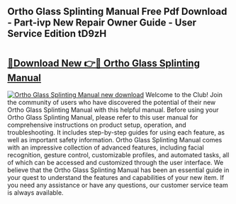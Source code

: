 ## Ortho Glass Splinting Manual Free Pdf Download - Part-ivp New Repair Owner Guide - User Service Edition tD9zH

# <h2><a href="http://bc10517.oget.top/?id=Ortho+Glass+Splinting+Manual">🔗Download New 👉🔴 Ortho Glass Splinting Manual</a></h2>

[![Ortho Glass Splinting Manual new download](https://i.imgur.com/5g1atiW.png)](http://bc10517.oget.top/?id=Ortho+Glass+Splinting+Manual)
Welcome to the Club! Join the community of users who have discovered the potential of their new Ortho Glass Splinting Manual with this helpful manual. Before using your Ortho Glass Splinting Manual, please refer to this user manual for comprehensive instructions on product setup, operation, and troubleshooting. It includes step-by-step guides for using each feature, as well as important safety information. Ortho Glass Splinting Manual comes with an impressive collection of advanced features, including facial recognition, gesture control, customizable profiles, and automated tasks, all of which can be accessed and customized through the user interface. We believe that the Ortho Glass Splinting Manual has been an essential guide in your quest to understand the features and capabilities of your new item. If you need any assistance or have any questions, our customer service team is always available.
